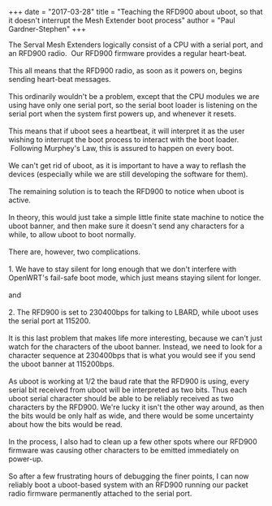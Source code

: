 +++
date = "2017-03-28"
title = "Teaching the RFD900 about uboot, so that it doesn't interrupt the Mesh Extender boot process"
author = "Paul Gardner-Stephen"
+++

<div class="post-body entry-content" id="post-body-7156703050541181963" itemprop="description articleBody">
The Serval Mesh Extenders logically consist of a CPU with a serial port, and an RFD900 radio.  Our RFD900 firmware provides a regular heart-beat. <br/>
<br/>
This all means that the RFD900 radio, as soon as it powers on, begins sending heart-beat messages.<br/>
<br/>
This ordinarily wouldn't be a problem, except that the CPU modules we are using have only one serial port, so the serial boot loader is listening on the serial port when the system first powers up, and whenever it resets. <br/>
<br/>
This means that if uboot sees a heartbeat, it will interpret it as the user wishing to interrupt the boot process to interact with the boot loader.  Following Murphey's Law, this is assured to happen on every boot.<br/>
<br/>
We can't get rid of uboot, as it is important to have a way to reflash the devices (especially while we are still developing the software for them).<br/>
<br/>
The remaining solution is to teach the RFD900 to notice when uboot is active.<br/>
<br/>
In theory, this would just take a simple little finite state machine to notice the uboot banner, and then make sure it doesn't send any characters for a while, to allow uboot to boot normally.<br/>
<br/>
There are, however, two complications.<br/>
<br/>
1. We have to stay silent for long enough that we don't interfere with OpenWRT's fail-safe boot mode, which just means staying silent for longer.<br/>
<br/>
and<br/>
<br/>
2. The RFD900 is set to 230400bps for talking to LBARD, while uboot uses the serial port at 115200.<br/>
<br/>
It is this last problem that makes life more interesting, because we can't just watch for the characters of the uboot banner. Instead, we need to look for a character sequence at 230400bps that is what you would see if you send the uboot banner at 115200bps.<br/>
<br/>
As uboot is working at 1/2 the baud rate that the RFD900 is using, every serial bit received from uboot will be interpreted as two bits. Thus each uboot serial character should be able to be reliably received as two characters by the RFD900. We're lucky it isn't the other way around, as then the bits would be only half as wide, and there would be some uncertainty about how the bits would be read.<br/>
<br/>
In the process, I also had to clean up a few other spots where our RFD900 firmware was causing other characters to be emitted immediately on power-up.<br/>
<br/>
So after a few frustrating hours of debugging the finer points, I can now reliably boot a uboot-based system with an RFD900 running our packet radio firmware permanently attached to the serial port.<br/>
<br/>
<br/>
<br/>
<br/>
<div></div>
</div>